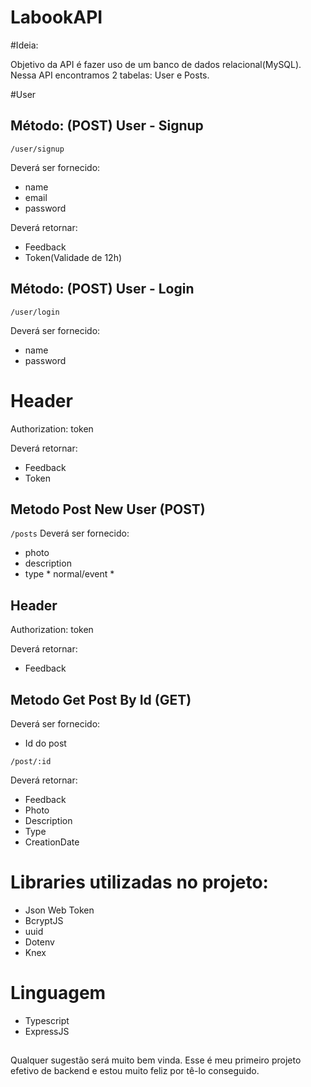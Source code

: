 # LabookAPI



#Ideia:

Objetivo da API é fazer uso de um banco de dados relacional(MySQL).
Nessa API encontramos 2 tabelas: User e Posts.

#User

## Método: (POST) User - Signup
`
/user/signup
` 

Deverá ser fornecido:

- name
- email
- password

Deverá retornar:

- Feedback
- Token(Validade de 12h)


## Método: (POST) User - Login

`
/user/login
`

Deverá ser fornecido:

- name
- password

# Header

Authorization: token

Deverá retornar:

- Feedback
- Token

## Metodo Post New User (POST)

`
/posts
`
Deverá ser fornecido:

- photo
- description
- type * normal/event *


## Header

Authorization: token

Deverá retornar:

- Feedback

## Metodo Get Post By Id (GET)

Deverá ser fornecido:

- Id do post

`
/post/:id
`

Deverá retornar:

- Feedback
- Photo
- Description
- Type
- CreationDate

# Libraries utilizadas no projeto:

- Json Web Token
- BcryptJS
- uuid
- Dotenv
- Knex


# Linguagem

- Typescript
- ExpressJS

##
Qualquer sugestão será muito bem vinda. Esse é meu primeiro projeto efetivo de backend e estou muito feliz por tê-lo conseguido.
